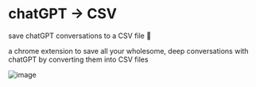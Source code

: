 # chatGPT -> CSV 

save chatGPT conversations to a CSV file 🤖

a chrome extension to save all your wholesome, deep conversations with chatGPT by converting them into CSV files

![image](https://user-images.githubusercontent.com/46613983/207494540-8e1b412f-e400-416b-9857-5e55b826fde3.png)



